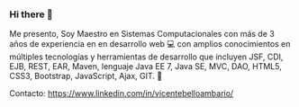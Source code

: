 ### Hi there 👋

<!--**vbelloa/vbelloa** is a ✨ _special_ ✨ repository because its `README.md` (this file) appears on your GitHub profile. -->

Me presento, Soy Maestro en Sistemas Computacionales con más de 3 años de experiencia en en desarrollo web 💻 con amplios conocimientos en múltiples tecnologías y herramientas de desarrollo que incluyen JSF, CDI, EJB, REST, EAR, Maven, lenguaje Java EE 7, Java SE, MVC, DAO, HTML5, CSS3, Bootstrap, JavaScript, Ajax, GIT. 🚀

Contacto: 
https://www.linkedin.com/in/vicentebelloambario/ 
